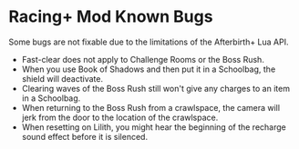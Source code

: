 # Racing+ Mod Known Bugs

Some bugs are not fixable due to the limitations of the Afterbirth+ Lua API.

* Fast-clear does not apply to Challenge Rooms or the Boss Rush.
* When you use Book of Shadows and then put it in a Schoolbag, the shield will deactivate.
* Clearing waves of the Boss Rush still won't give any charges to an item in a Schoolbag.
* When returning to the Boss Rush from a crawlspace, the camera will jerk from the door to the location of the crawlspace.
* When resetting on Lilith, you might hear the beginning of the recharge sound effect before it is silenced.
